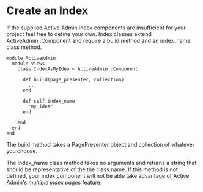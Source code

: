 # Create an Index

If the supplied Active Admin index components are insufficient for your project
feel free to define your own. Index classes extend ActiveAdmin::Component and
require a build method and an index_name class method.

    module ActiveAdmin
      module Views
      	class IndexAsMyIdea < ActiveAdmin::Component

          def build(page_presenter, collection)
            ...
          end

          def self.index_name
            "my_idea"
          end

        end
      end
    end

The build method takes a PagePresenter object and collection of whatever you
choose.

The index_name class method takes no arguments and returns a string that should
be representative of the the class name. If this method is not defined, your
index component will not be able take advantage of Active Admin's
*multiple index pages* feature.
